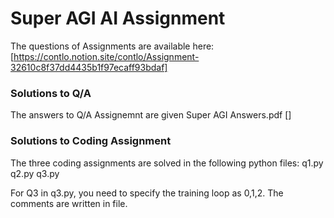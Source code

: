 # Super AGI AI Assignment
The questions of Assignments are available here: [https://contlo.notion.site/contlo/Assignment-32610c8f37dd4435b1f97ecaff93bdaf] 

### Solutions to Q/A
The answers to Q/A Assignemnt are given Super AGI Answers.pdf []
### Solutions to Coding Assignment
The three coding assignments are solved in the following python files:
q1.py
q2.py
q3.py

For Q3 in q3.py, you need to specify the training loop as 0,1,2. The comments are written in file.
